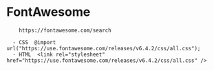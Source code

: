 # FontAwesome

        https://fontawesome.com/search

      - CSS  @import url("https://use.fontawesome.com/releases/v6.4.2/css/all.css");
      - HTML  <link rel="stylesheet" href="https://use.fontawesome.com/releases/v6.4.2/css/all.css" />
